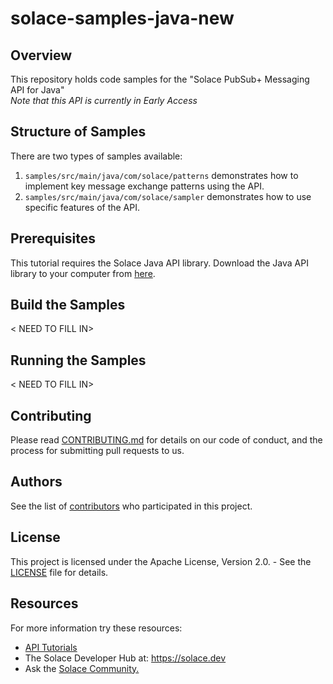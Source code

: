 # solace-samples-java-new

## Overview
This repository holds code samples for the "Solace PubSub+ Messaging API for Java"  
*Note that this API is currently in Early Access*

## Structure of Samples
There are two types of samples available: 
1. `samples/src/main/java/com/solace/patterns` demonstrates how to implement key message exchange patterns using the API. 
1. `samples/src/main/java/com/solace/sampler` demonstrates how to use specific features of the API.  

## Prerequisites
This tutorial requires the Solace Java API library. Download the Java API library to your computer from [here]().

## Build the Samples
< NEED TO FILL IN>

## Running the Samples
< NEED TO FILL IN>


## Contributing

Please read [CONTRIBUTING.md](CONTRIBUTING.md) for details on our code of conduct, and the process for submitting pull requests to us.

## Authors

See the list of [contributors](https://github.com/SolaceSamples/solace-samples-java-new/contributors) who participated in this project.

## License

This project is licensed under the Apache License, Version 2.0. - See the [LICENSE](LICENSE) file for details.

## Resources

For more information try these resources:

- [API Tutorials](https://tutorials.solace.dev/)
- The Solace Developer Hub at: https://solace.dev
- Ask the [Solace Community.](http://dev.solace.com/community/)


